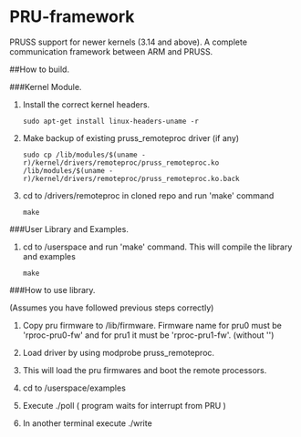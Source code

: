 # PRU-framework
PRUSS support for newer kernels (3.14 and above). A complete communication framework between ARM and PRUSS.

##How to build.

###Kernel Module.
1. Install the correct kernel headers.

	`sudo apt-get install linux-headers-uname -r`

2. Make backup of existing pruss_remoteproc driver (if any)

	`sudo cp /lib/modules/$(uname -r)/kernel/drivers/remoteproc/pruss_remoteproc.ko /lib/modules/$(uname -r)/kernel/drivers/remoteproc/pruss_remoteproc.ko.back`

3. cd to /drivers/remoteproc in cloned repo and run 'make' command
	
	`make`

###User Library and Examples.

1. cd to /userspace and run 'make' command. This will compile the library and examples
	
	`make`

###How to use library.

(Assumes you have followed previous steps correctly)

1. Copy pru firmware to /lib/firmware.
Firmware name for pru0 must be 'rproc-pru0-fw'
and for pru1 it must be 'rproc-pru1-fw'. (without '')

2. Load driver by using modprobe pruss_remoteproc.

3. This will load the pru firmwares and boot the remote processors.

4. cd to /userspace/examples

5. Execute ./poll ( program waits for interrupt from PRU )

6. In another terminal execute ./write